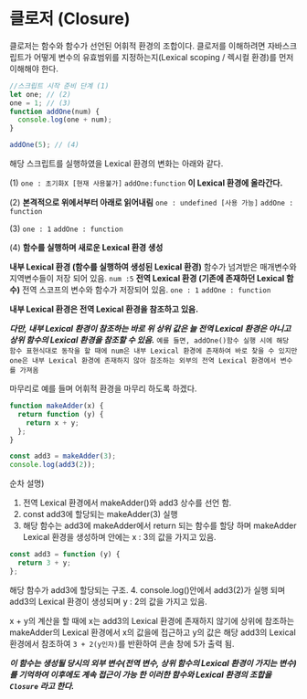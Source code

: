 # 클로저 (Closure)

클로저는 함수와 함수가 선언된 어휘적 환경의 조합이다. 클로저를 이해하려면 자바스크립트가 어떻게 변수의 유효범위를 지정하는지(Lexical scoping / 렉시컬 환경)를 먼저 이해해야 한다.

```javascript
//스크립트 시작 준비 단계 (1)
let one; // (2)
one = 1; // (3)
function addOne(num) {
  console.log(one + num);
}

addOne(5); // (4)
```

해당 스크립트를 실행하였을 Lexical 환경의 변화는 아래와 같다.

(1) `one : 초기화X [현재 사용불가]`
`addOne:function` **이 Lexical 환경에 올라간다.**

(2) **본격적으로 위에서부터 아래로 읽어내림**
`one : undefined [사용 가능]`
`addOne : function`

(3) `one : 1`
`addOne : function`

(4) **함수를 실행하며 새로운 Lexical 환경 생성**

**내부 Lexical 환경 (함수를 실행하여 생성된 Lexical 환경)**
함수가 넘겨받은 매개변수와 지역변수들이 저장 되어 있음.
`num :5`
**전역 Lexical 환경 (기존에 존재하던 Lexical 함수)**
전역 스코프의 변수와 함수가 저장되어 있음.
`one : 1`
`addOne : function`

**내부 Lexical 환경은 전역 Lexical 환경을 참조하고 있음.**

**_다만, 내부 Lexical 환경이 참조하는 바로 위 상위 값은 늘 전역 Lexical 환경은 아니고 상위 함수의 Lexical 환경을 참조할 수 있음._**
`예를 들면, addOne()함수 실행 시에 해당 함수 표현식대로 동작을 할 때에 num은 내부 Lexical 환경에 존재하여 바로 찾을 수 있지만 one은 내부 Lexical 환경에 존재하지 않아 참조하는 외부의 전역 Lexical 환경에서 변수를 가져옴`

마무리로 예를 들며 어휘적 환경을 마무리 하도록 하겠다.

```javascript
function makeAdder(x) {
  return function (y) {
    return x + y;
  };
}

const add3 = makeAdder(3);
console.log(add3(2));
```

순차 설명)

1. 전역 Lexical 환경에서 makeAdder()와 add3 상수를 선언 함.
2. const add3에 할당되는 makeAdder(3) 실행
3. 해당 함수는 add3에 makeAdder에서 return 되는 함수를 할당 하며 makeAdder Lexical 환경을 생성하며 안에는 x : 3의 값을 가지고 있음.

```javascript
const add3 = function (y) {
  return 3 + y;
};
```

해당 함수가 add3에 할당되는 구조. 4. console.log()안에서 add3(2)가 실행 되며 add3의 Lexical 환경이 생성되며 y : 2의 값을 가지고 있음.

x + y의 계산을 할 때에 x는 add3의 Lexical 환경에 존재하지 않기에 상위에 참조하는 makeAdder의 Lexical 환경에서 x의 값을에 접근하고 y의 값은 해당 add3의 Lexical 환경에서 참조하여 `3 + 2(y인자)`를 반환하여 콘솔 창에 5가 출력 됨.

**_이 함수는 생성될 당시의 외부 변수(전역 변수, 상위 함수의 Lexical 환경이 가지는 변수)를 기억하여 이후에도 계속 접근이 가능 한 이러한 함수와 Lexical 환경의 조합을 `Closure` 라고 한다._**
